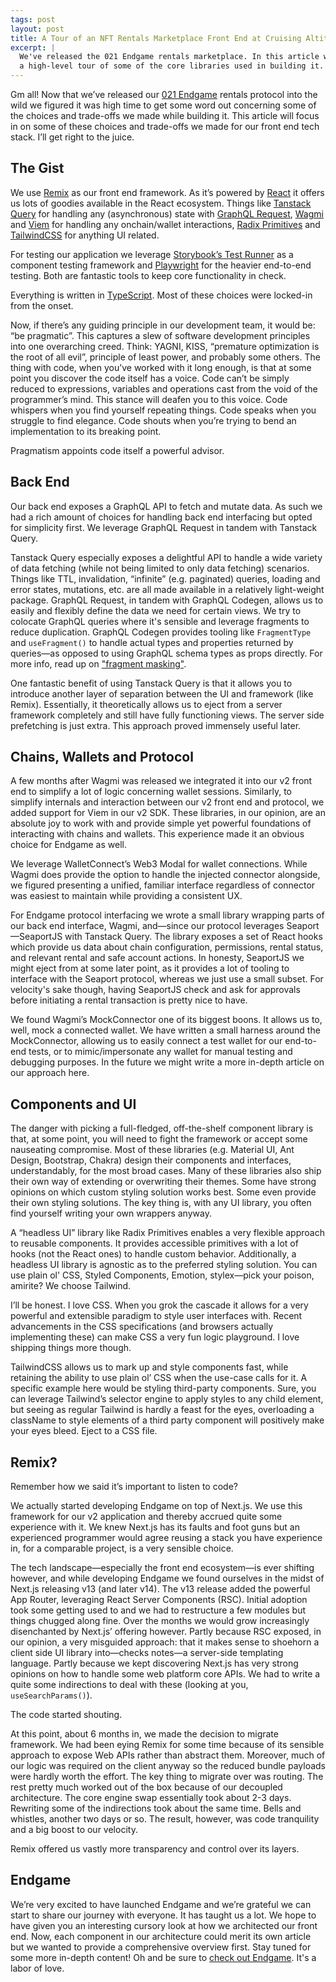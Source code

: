 ```yaml
---
tags: post
layout: post
title: A Tour of an NFT Rentals Marketplace Front End at Cruising Altitude
excerpt: |
  We've released the 021 Endgame rentals marketplace. In this article we take
  a high-level tour of some of the core libraries used in building it.
---
```


Gm all! Now that we’ve released our [021 Endgame](https://endgame.021.gg/) rentals protocol into the wild we figured it was high time to get some word out concerning some of the choices and trade-offs we made while building it. This article will focus in on some of these choices and trade-offs we made for our front end tech stack. I’ll get right to the juice.

## The Gist

We use [Remix](https://remix.run/) as our front end framework. As it’s powered by [React](https://react.dev/) it offers us lots of goodies available in the React ecosystem. Things like [Tanstack Query](https://tanstack.com/query/latest) for handling any (asynchronous) state with [GraphQL Request](https://github.com/jasonkuhrt/graphql-request), [Wagmi](https://wagmi.sh/) and [Viem](https://viem.sh/) for handling any onchain/wallet interactions, [Radix Primitives](https://www.radix-ui.com/primitives) and [TailwindCSS](https://tailwindcss.com/) for anything UI related.

For testing our application we leverage [Storybook’s Test Runner](https://storybook.js.org/docs/writing-tests/test-runner) as a component testing framework and [Playwright](https://playwright.dev/) for the heavier end-to-end testing. Both are fantastic tools to keep core functionality in check.

Everything is written in [TypeScript](https://www.typescriptlang.org/). Most of these choices were locked-in from the onset.

Now, if there’s any guiding principle in our development team, it would be: “be pragmatic”. This captures a slew of software development principles into one overarching creed. Think: YAGNI, KISS, “premature optimization is the root of all evil”, principle of least power, and probably some others. The thing with code, when you’ve worked with it long enough, is that at some point you discover the code itself has a voice. Code can’t be simply reduced to expressions, variables and operations cast from the void of the programmer’s mind. This stance will deafen you to this voice. Code whispers when you find yourself repeating things. Code speaks when you struggle to find elegance. Code shouts when you’re trying to bend an implementation to its breaking point.

Pragmatism appoints code itself a powerful advisor.

## Back End

Our back end exposes a GraphQL API to fetch and mutate data. As such we had a rich amount of choices for handling back end interfacing but opted for simplicity first. We leverage GraphQL Request in tandem with Tanstack Query.

Tanstack Query especially exposes a delightful API to handle a wide variety of data fetching (while not being limited to only data fetching) scenarios. Things like TTL, invalidation, “infinite” (e.g. paginated) queries, loading and error states, mutations, etc. are all made available in a relatively light-weight package. GraphQL Request, in tandem with GraphQL Codegen, allows us to easily and flexibly define the data we need for certain views. We try to colocate GraphQL queries where it's sensible and leverage fragments to reduce duplication. GraphQL Codegen provides tooling like `FragmentType` and `useFragment()` to handle actual types and properties returned by queries—as opposed to using GraphQL schema types as props directly. For more info, read up on ["fragment masking"](https://the-guild.dev/blog/unleash-the-power-of-fragments-with-graphql-codegen).

One fantastic benefit of using Tanstack Query is that it allows you to introduce another layer of separation between the UI and framework (like Remix). Essentially, it theoretically allows us to eject from a server framework completely and still have fully functioning views. The server side prefetching is just extra. This approach proved immensely useful later.

## Chains, Wallets and Protocol

A few months after Wagmi was released we integrated it into our v2 front end to simplify a lot of logic concerning wallet sessions. Similarly, to simplify internals and interaction between our v2 front end and protocol, we added support for Viem in our v2 SDK. These libraries, in our opinion, are an absolute joy to work with and provide simple yet powerful foundations of interacting with chains and wallets. This experience made it an obvious choice for Endgame as well.

We leverage WalletConnect’s Web3 Modal for wallet connections. While Wagmi does provide the option to handle the injected connector alongside, we figured presenting a unified, familiar interface regardless of connector was easiest to maintain while providing a consistent UX.

For Endgame protocol interfacing we wrote a small library wrapping parts of our back end interface, Wagmi, and—since our protocol leverages Seaport—SeaportJS with Tanstack Query. The library exposes a set of React hooks which provide us data about chain configuration, permissions, rental status, and relevant rental and safe account actions. In honesty, SeaportJS we might eject from at some later point, as it provides a lot of tooling to interface with the Seaport protocol, whereas we just use a small subset. For velocity's sake though, having SeaportJS check and ask for approvals before initiating a rental transaction is pretty nice to have.

We found Wagmi’s MockConnector one of its biggest boons. It allows us to, well, mock a connected wallet. We have written a small harness around the MockConnector, allowing us to easily connect a test wallet for our end-to-end tests, or to mimic/impersonate any wallet for manual testing and debugging purposes. In the future we might write a more in-depth article on our approach here.

## Components and UI

The danger with picking a full-fledged, off-the-shelf component library is that, at some point, you will need to fight the framework or accept some nauseating compromise. Most of these libraries (e.g. Material UI, Ant Design, Bootstrap, Chakra) design their components and interfaces, understandably, for the most broad cases. Many of these libraries also ship their own way of extending or overwriting their themes. Some have strong opinions on which custom styling solution works best. Some even provide their own styling solutions. The key thing is, with any UI library, you often find yourself writing your own wrappers anyway.

A “headless UI” library like Radix Primitives enables a very flexible approach to reusable components. It provides accessible primitives with a lot of hooks (not the React ones) to handle custom behavior. Additionally, a headless UI library is agnostic as to the preferred styling solution. You can use plain ol' CSS, Styled Components, Emotion, stylex—pick your poison, amirite? We choose Tailwind.

I’ll be honest. I love CSS. When you grok the cascade it allows for a very powerful and extensible paradigm to style user interfaces with. Recent advancements in the CSS specifications (and browsers actually implementing these) can make CSS a very fun logic playground. I love shipping things more though.

TailwindCSS allows us to mark up and style components fast, while retaining the ability to use plain ol’ CSS when the use-case calls for it. A specific example here would be styling third-party components. Sure, you can leverage Tailwind’s selector engine to apply styles to any child element, but seeing as regular Tailwind is hardly a feast for the eyes, overloading a className to style elements of a third party component will positively make your eyes bleed. Eject to a CSS file.

## Remix?

Remember how we said it’s important to listen to code?

We actually started developing Endgame on top of Next.js. We use this framework for our v2 application and thereby accrued quite some experience with it. We knew Next.js has its faults and foot guns but an experienced programmer would agree reusing a stack you have experience in, for a comparable project, is a very sensible choice.

The tech landscape—especially the front end ecosystem—is ever shifting however, and while developing Endgame we found ourselves in the midst of Next.js releasing v13 (and later v14). The v13 release added the powerful App Router, leveraging React Server Components (RSC). Initial adoption took some getting used to and we had to restructure a few modules but things chugged along fine. Over the months we would grow increasingly disenchanted by Next.js’ offering however. Partly because RSC exposed, in our opinion, a very misguided approach: that it makes sense to shoehorn a client side UI library into—checks notes—a server-side templating language. Partly because we kept discovering Next.js has very strong opinions on how to handle some web platform core APIs. We had to write a quite some indirections to deal with these (looking at you, `useSearchParams()`).

The code started shouting.

At this point, about 6 months in, we made the decision to migrate framework. We had been eying Remix for some time because of its sensible approach to expose Web APIs rather than abstract them. Moreover, much of our logic was required on the client anyway so the reduced bundle payloads were hardly worth the effort. The key thing to migrate over was routing. The rest pretty much worked out of the box because of our decoupled architecture. The core engine swap essentially took about 2-3 days. Rewriting some of the indirections took about the same time. Bells and whistles, another two days or so. The result, however, was code tranquility and a big boost to our velocity.

Remix offered us vastly more transparency and control over its layers.

## Endgame

We’re very excited to have launched Endgame and we’re grateful we can start to share our journey with everyone. It has taught us a lot. We hope to have given you an interesting cursory look at how we architected our front end. Now, each component in our architecture could merit its own article but we wanted to provide a comprehensive overview first. Stay tuned for some more in-depth content! Oh and be sure to [check out Endgame](https://endgame.021.gg). It's a labor of love.
